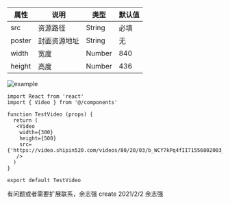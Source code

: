 | 属性   | 说明         | 类型    | 默认值 |
| ------ | ------------ | ------- | ------ |
| src    | 资源路径     | String  | 必填   |
| poster | 封面资源地址 | String  | 无     |
| width  | 宽度         | Number  | 840    |
| height | 高度         | Number  | 436    |

![example](.\example.gif)

```
import React from 'react'
import { Video } from '@/components'

function TestVideo (props) {
  return (
   <Video 
    width={300}
    height={500}
    src={'https://video.shipin520.com/videos/80/20/03/b_WCY7kPq4fII71556802003_10s.mp4'}
   />
  )
}

export default TestVideo
```

有问题或者需要扩展联系，余志强
create 2021/2/2 余志强

